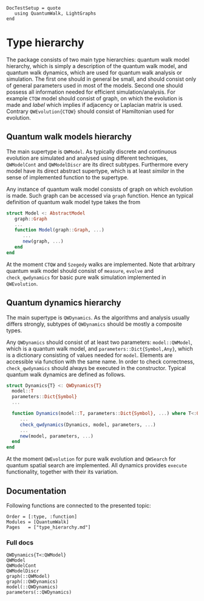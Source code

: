 ```@meta
DocTestSetup = quote
   using QuantumWalk, LightGraphs
end
```

# Type hierarchy

The package consists of two main type hierarchies: quantum walk model hierarchy,
which is simply a description of the quantum walk model, and quantum walk dynamics,
which are used for quantum walk analysis or simulation. The first one should in general be small, and should consist only of general parameters used in most of the models. Second one
should possess all information needed for efficient simulation/analysis. For example
`CTQW` model should consist of graph, on which the evolution is made and *label*
which implies if adjacency or Laplacian matrix is used. Contrary `QWEvolution{CTQW}` should consist of Hamiltonian used for evolution.

## Quantum walk models hierarchy

The main supertype is `QWModel`. As typically discrete and continuous evolution
are simulated and analysed using different techniques, `QWModelCont` and
`QWModelDiscr` are its direct subtypes. Furthermore every model have
its direct abstract supertype, which is at least *similar* in the sense of
implemented function to the supertype.

Any instance of quantum walk model consists of graph on which evolution is
made. Such graph can be accessed via `graph` function. Hence an typical definition
of quantum walk model type takes the from
```julia
struct Model <: AbstractModel
   graph::Graph
   ...
   function Model(graph::Graph, ...)
      ...
      new(graph, ...)
   end
end
```

At the moment `CTQW` and `Szegedy` walks are implemented. Note that arbitrary
quantum walk model should consist of `measure`, `evolve` and `check_qwdynamics`
for basic pure walk simulation implemented in `QWEvolution`.

## Quantum dynamics hierarchy

The main supertype is `QWDynamics`. As the algorithms and analysis usually differs strongly,
subtypes of `QWDynamics` should be mostly a composite types.

Any `QWDynamics` should consist of at least two parameters: `model::QWModel`, which is a
quantum walk model, and `parameters::Dict{Symbol,Any}`, which is a dictionary consisting of values
needed for `model`. Elements are accessible via function with the same name. In order to check correctness, `check_qwdynamics` should always
be executed in the constructor. Typical quantum walk dynamics are defined as
follows.
```julia
struct Dynamics{T} <: QWDynamics{T}
  model::T
  parameters::Dict{Symbol}
  ...

  function Dynamics(model::T, parameters::Dict{Symbol}, ...) where T<:QWModel
     ...
     check_qwdynamics(Dynamics, model, parameters, ...)
     ...
     new(model, parameters, ...)
  end
end
```

At the moment `QWEvolution` for pure walk evolution and `QWSearch` for quantum spatial search are implemented.
All dynamics provides `execute` functionality, together with their its variation.


## Documentation

Following functions are connected to the presented topic:
```@index
Order = [:type, :function]
Modules = [QuantumWalk]
Pages   = ["type_hierarchy.md"]
```

### Full docs

```@docs
QWDynamics{T<:QWModel}
QWModel
QWModelCont
QWModelDiscr
graph(::QWModel)
graph(::QWDynamics)
model(::QWDynamics)
parameters(::QWDynamics)
```
